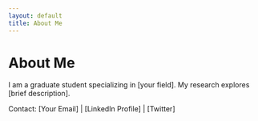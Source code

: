 ```yaml
---
layout: default
title: About Me
---
```


# About Me
I am a graduate student specializing in [your field]. My research explores [brief description].

Contact: [Your Email] | [LinkedIn Profile] | [Twitter]
